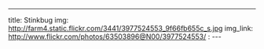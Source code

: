 ---
title: Stinkbug 
img: http://farm4.static.flickr.com/3441/3977524553_9f66fb655c_s.jpg 
img_link: http://www.flickr.com/photos/63503896@N00/3977524553/ 
: --- 
